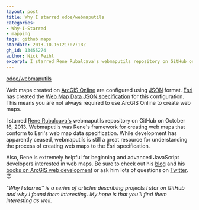 ```yaml
---
layout: post
title: Why I starred odoe/webmaputils
categories:
- Why-I-Starred
- mapping
tags: github maps
stardate: 2013-10-16T21:07:18Z
gh_id: 13455274
author: Nick Peihl
excerpt: I starred Rene Rubalcava's webmaputils repository on GitHub on October 16, 2013. Webmaputils was Rene's framework for creating web maps that conform to Esri's web map data specification.
---
```


[odoe/webmaputils](https://github.com/odoe/webmaputils)

Web maps created on [ArcGIS Online](http://arcgis.com) are configured using [JSON](http://json.org) format. [Esri](http://www.esri.com) has created the [Web Map Data JSON specification](http://resources.arcgis.com/en/help/arcgis-web-map-json/#/Web_map_data/02qt0000000q000000/) for this configuration. This means you are not always required to use ArcGIS Online to create web maps.

I starred [Rene Rubalcava's](https://twitter.com/odoenet) webmaputils repository on GitHub on October 16, 2013. Webmaputils was Rene's framework for creating web maps that conform to Esri's web map data specification. While development has apparently ceased, webmaputils is still a great resource for understanding the process of creating web maps to the Esri specification.

Also, Rene is extremely helpful for beginning and advanced JavaScript developers interested in web maps. Be sure to check out his [blog](http://odoe.net/blog/) and his [books on ArcGIS web development](http://odoe.net/blog/products/) or ask him lots of questions on [Twitter](http://twitter.com/odoenet). 😇

*"Why I starred" is a series of articles describing projects I star on GitHub and why I found them interesting. My hope is that you'll find them interesting as well.*
